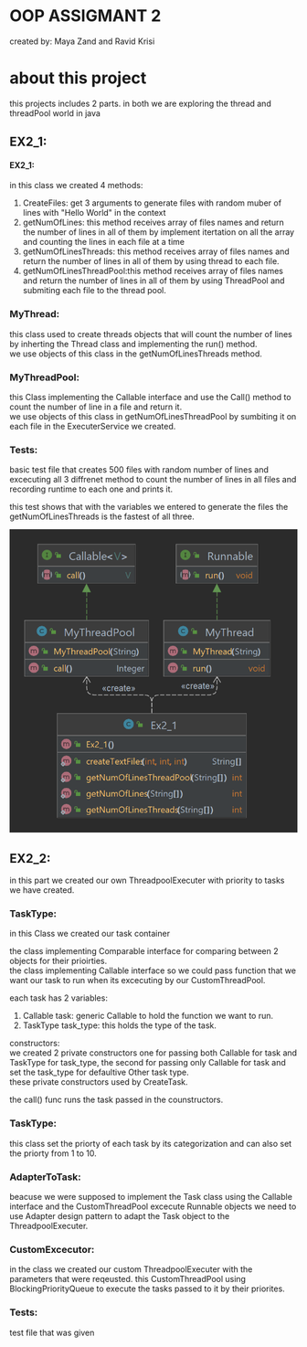 
# OOP ASSIGMANT 2

created by: Maya Zand and Ravid Krisi

# about this project
this projects includes 2 parts. in both we are exploring the thread and threadPool world in java

## EX2_1:
#### EX2_1:
in this class we created 4 methods:
1) CreateFiles: get 3 arguments to generate files with random muber of lines with "Hello World" in the context
2) getNumOfLines: this method receives array of files names and return the number of lines in all of them by implement itertation on all the array and counting the lines in each file at a time
3) getNumOfLinesThreads: this method receives array of files names and return the number of lines in all of them by using thread to each file.
4) getNumOfLinesThreadPool:this method receives array of files names and return the number of lines in all of them by using ThreadPool and submiting each file to the thread pool.

### MyThread:
this class used to create threads objects that will count the number of lines by inherting the Thread class and implementing the run() method.  
we use objects of this class in the getNumOfLinesThreads method.
###  MyThreadPool:
this Class implementing the Callable interface and use the Call() method to count the number of line in a file and return it.  
we use objects of this class in getNumOfLinesThreadPool by sumbiting it on each file in the ExecuterService we created.
### Tests:
basic test file that creates 500 files with random number of lines and excecuting all 3 diffrenet method to count the number of lines in all files and recording runtime to each one and prints it.

this test shows that with the variables we entered to generate the files the getNumOfLinesThreads is the fastest of all three.

![Screenshot](EX2_1_DIAGRAM.png)

## EX2_2:
in this part we created our own ThreadpoolExecuter with priority to tasks we have created.

### TaskType:
in this Class we created our task container


the class implementing Comparable interface for comparing between 2 objects for their prioirties.  
the class implementing Callable interface so we could pass function that we want our task to run when its excecuting by our CustomThreadPool.

each task has 2 variables:
1) Callable <T> task: generic Callable to hold the function we want to run.
2) TaskType task_type: this holds the type of the task.



constructors:  
we created 2 private constructors one for passing both Callable for task and TaskType for task_type, the second for passing only Callable for task and set the task_type for defaultive Other task type.  
these private constructors used by CreateTask.

the call() func runs the task passed in the counstructors.

### TaskType:
this class set the priorty of each task by its categorization and can also set the priorty from 1 to 10.

### AdapterToTask:
beacuse we were supposed to implement the Task class using the Callable interface and the CustomThreadPool excecute Runnable objects we need to use Adapter design pattern to adapt the Task object to the ThreadpoolExecuter.

### CustomExcecutor:
in the class we created our custom ThreadpoolExecuter with the parameters that were reqeusted.
this CustomThreadPool using BlockingPriorityQueue to execute the tasks passed to it by their priorites.

### Tests:

test file that was given 


